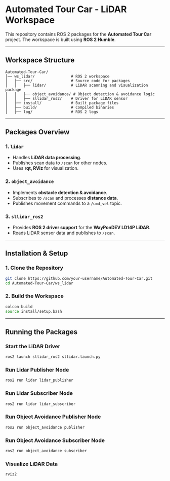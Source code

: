 # Automated Tour Car - LiDAR Workspace  
This repository contains ROS 2 packages for the **Automated Tour Car** project. The workspace is built using **ROS 2 Humble**.

---

## Workspace Structure
```
Automated-Tour-Car/
│── ws_lidar/                # ROS 2 workspace
│   ├── src/                 # Source code for packages
│   │   ├── lidar/           # LiDAR scanning and visualization package
│   │   ├── object_avoidance/ # Object detection & avoidance logic
│   │   ├── sllidar_ros2/    # Driver for LiDAR sensor
│   ├── install/             # Built package files
│   ├── build/               # Compiled binaries
│   ├── log/                 # ROS 2 logs
```

---

## Packages Overview
### 1. `lidar`
- Handles **LiDAR data processing**.
- Publishes scan data to `/scan` for other nodes.
- Uses **rqt, RViz** for visualization.

### 2. `object_avoidance`
- Implements **obstacle detection & avoidance**.
- Subscribes to `/scan` and processes **distance data**.
- Publishes movement commands to a `/cmd_vel` topic.

### 3. `sllidar_ros2`
- Provides **ROS 2 driver support** for the **WayPonDEV LD14P LiDAR**.
- Reads LiDAR sensor data and publishes to `/scan`.

---

## Installation & Setup
### 1. Clone the Repository
```bash
git clone https://github.com/your-username/Automated-Tour-Car.git
cd Automated-Tour-Car/ws_lidar
```

### 2. Build the Workspace
```bash
colcon build
source install/setup.bash
```

---

## Running the Packages
### Start the LiDAR Driver
```bash
ros2 launch sllidar_ros2 sllidar.launch.py
```

### Run Lidar Publisher Node
```bash
ros2 run lidar lidar_publisher
```

### Run Lidar Subscriber Node
```bash
ros2 run lidar lidar_subscriber
```

### Run Object Avoidance Publisher Node
```bash
ros2 run object_avoidance publisher
```

### Run Object Avoidance Subscriber Node
```bash
ros2 run object_avoidance subscriber
```

### Visualize LiDAR Data
```bash
rviz2
```
